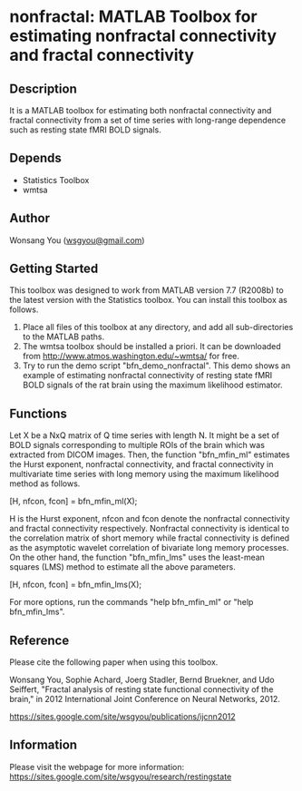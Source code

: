 # nonfractal: MATLAB Toolbox for estimating nonfractal connectivity and fractal connectivity

## Description 
It is a MATLAB toolbox for estimating both nonfractal connectivity and fractal connectivity from a set of time series with long-range dependence such as resting state fMRI BOLD signals.

## Depends 
* Statistics Toolbox
* wmtsa

## Author 
Wonsang You (wsgyou@gmail.com)

## Getting Started
This toolbox was designed to work from MATLAB version 7.7 (R2008b) to the latest version with the Statistics toolbox. You can install this toolbox as follows.
1. Place all files of this toolbox at any directory, and add all sub-directories to the MATLAB paths.
2. The wmtsa toolbox should be installed a priori. It can be downloaded from http://www.atmos.washington.edu/~wmtsa/ for free.
3. Try to run the demo script "bfn_demo_nonfractal". This demo shows an example of estimating nonfractal connectivity of resting state fMRI BOLD signals of the rat brain using the maximum likelihood estimator.

## Functions
Let X be a NxQ matrix of Q time series with length N. It might be a set of BOLD signals corresponding to multiple ROIs of the brain which was extracted from DICOM images. Then, the function "bfn_mfin_ml" estimates the Hurst exponent, nonfractal connectivity, and fractal connectivity in multivariate time series with long memory using the maximum likelihood method as follows.

[H, nfcon, fcon] = bfn_mfin_ml(X);

H is the Hurst exponent, nfcon and fcon denote the nonfractal connectivity and fractal connectivity respectively. Nonfractal connectivity is identical to the correlation matrix of short memory while fractal connectivity is defined as the asymptotic wavelet correlation of bivariate long memory processes. On the other hand, the function "bfn_mfin_lms" uses the least-mean squares (LMS) method to estimate all the above parameters.

[H, nfcon, fcon] = bfn_mfin_lms(X);

For more options, run the commands "help bfn_mfin_ml" or "help bfn_mfin_lms".

## Reference
Please cite the following paper when using this toolbox.

Wonsang You, Sophie Achard, Joerg Stadler, Bernd Bruekner, and Udo
Seiffert, "Fractal analysis of resting state functional connectivity of
the brain," in 2012 International Joint Conference on Neural Networks,
2012. 

https://sites.google.com/site/wsgyou/publications/ijcnn2012

## Information
Please visit the webpage for more information:
https://sites.google.com/site/wsgyou/research/restingstate
